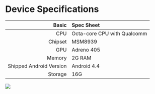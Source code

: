 # Device Specifications

|                   Basic | Spec Sheet                                              |
| ----------------------: | :------------------------------------------------------ | 
|                     CPU | Octa-core CPU with Qualcomm                             |
|                 Chipset | MSM8939                                                 |  
|                     GPU | Adreno 405                                              |
|                  Memory | 2G RAM                                                  |
| Shipped Android Version | Android 4.4                                             |
|                 Storage | 16G                                                     |    





<img src="http://i.miaosu.bid/data/f_46942703.jpg" />





